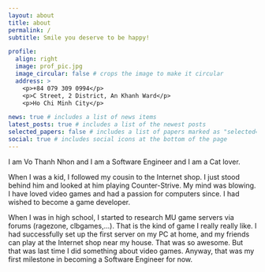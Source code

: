 ```yaml
---
layout: about
title: about
permalink: /
subtitle: Smile you deserve to be happy!

profile:
  align: right
  image: prof_pic.jpg
  image_circular: false # crops the image to make it circular
  address: >
    <p>+84 079 309 0994</p>
    <p>C Street, 2 District, An Khanh Ward</p>
    <p>Ho Chi Minh City</p>

news: true # includes a list of news items
latest_posts: true # includes a list of the newest posts
selected_papers: false # includes a list of papers marked as "selected={true}"
social: true # includes social icons at the bottom of the page
---
```


I am Vo Thanh Nhon and I am a Software Engineer and I am a Cat lover.

When I was a kid, I followed my cousin to the Internet shop.
I just stood behind him and looked at him playing Counter-Strive.
My mind was blowing. I have loved video games and had a passion for computers since.
I had wished to become a game developer.

When I was in high school, I started to research MU game servers
via forums (ragezone, clbgames,...). That is the kind of game I really really like.
I had successfully set up the first server on my PC at home, and my friends can play at the
Internet shop near my house. That was so awesome. But that was last time I did something about video games.
Anyway, that was my first milestone in becoming a Software Engineer for now.
